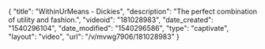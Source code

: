 {
    "title": "WithinUrMeans - Dickies",
    "description": "The perfect combination of utility and fashion.",
    "videoid": "181028983",
    "date_created": "1540296104",
    "date_modified": "1540296586",
    "type": "captivate",
    "layout": "video",
    "url": "\/v\/mvwg7906\/181028983"
}